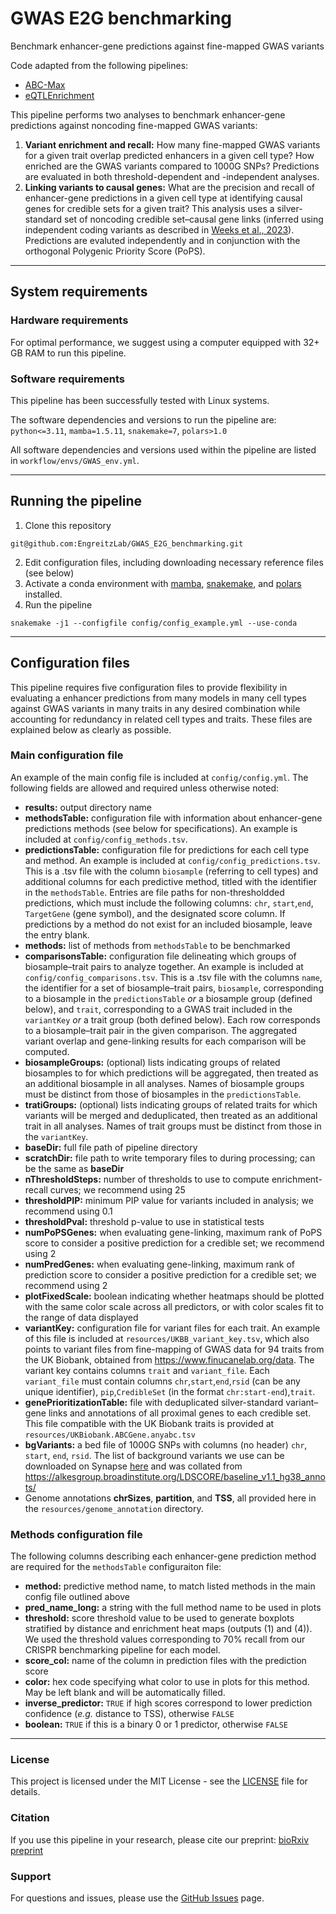 # GWAS E2G benchmarking
Benchmark enhancer-gene predictions against fine-mapped GWAS variants

Code adapted from the following pipelines:
- [ABC-Max](https://github.com/EngreitzLab/ABC-GWAS-Paper/blob/main/ABC-Max)
- [eQTLEnrichment](https://github.com/EngreitzLab/eQTLEnrichment/tree/integrated)

This pipeline performs two analyses to benchmark enhancer-gene predictions against noncoding fine-mapped GWAS variants:
1. **Variant enrichment and recall:** How many fine-mapped GWAS variants for a given trait overlap predicted enhancers in a given cell type? How enriched are the GWAS variants compared to 1000G SNPs? Predictions are evaluated in both threshold-dependent and -independent analyses. 
2. **Linking variants to causal genes:** What are the precision and recall of enhancer-gene predictions in a given cell type at identifying causal genes for credible sets for a given trait? This analysis uses a silver-standard set of noncoding credible set–causal gene links (inferred using independent coding variants as described in [Weeks et al., 2023](https://doi.org/10.1038/s41588-023-01443-6)). Predictions are evaluted independently and in conjunction with the orthogonal Polygenic Priority Score (PoPS).

<hr>

## System requirements

### Hardware requirements

For optimal performance, we suggest using a computer equipped with 32+ GB RAM to run this pipeline.

### Software requirements

This pipeline has been successfully tested with Linux systems.

The software dependencies and versions to run the pipeline are: `python<=3.11`, `mamba=1.5.11`, `snakemake=7`, `polars>1.0`

All software dependencies and versions used within the pipeline are listed in `workflow/envs/GWAS_env.yml`. 

<hr>

## Running the pipeline
1. Clone this repository
```
git@github.com:EngreitzLab/GWAS_E2G_benchmarking.git
```
2. Edit configuration files, including downloading necessary reference files (see below)
3. Activate a conda environment with [mamba](https://mamba.readthedocs.io/en/latest/installation/mamba-installation.html), [snakemake](https://snakemake.readthedocs.io/en/stable/getting_started/installation.html), and [polars](https://docs.pola.rs/) installed.
4. Run the pipeline
```
snakemake -j1 --configfile config/config_example.yml --use-conda
```

<hr>

## Configuration files
This pipeline requires five configuration files to provide flexibility in evaluating a enhancer predictions from many models in many cell types against GWAS variants in many traits in any desired combination while accounting for redundancy in related cell types and traits. These files are explained below as clearly as possible.

### Main configuration file
An example of the main config file is included at `config/config.yml`. The following fields are allowed and required unless otherwise noted:
- **results:** output directory name
- **methodsTable:** configuration file with information about enhancer-gene predictions methods (see below for specifications). An example is included at `config/config_methods.tsv`. 
- **predictionsTable:** configuration file for predictions for each cell type and method. An example is included at `config/config_predictions.tsv`. This is a .tsv file with the column `biosample` (referring to cell types) and additional columns for each predictive method, titled with the identifier in the `methodsTable`. Entries are file paths for non-thresholdded predictions, which must include the following columns: `chr`, `start`,`end`, `TargetGene` (gene symbol), and the designated score column. If predictions by a method do not exist for an included biosample, leave the entry blank.
- **methods:** list of methods from `methodsTable` to be benchmarked
- **comparisonsTable:** configuration file delineating which groups of biosample–trait pairs to analyze together. An example is included at `config/config_comparisons.tsv`. This is a .tsv file with the columns `name`, the identifier for a set of biosample–trait pairs, `biosample`, corresponding to a biosample in the `predictionsTable` *or* a biosample group (defined below), and `trait`, corresponding to a GWAS trait included in the `variantKey` *or* a trait group (both defined below). Each row corresponds to a biosample–trait pair in the given comparison. The aggregated variant overlap and gene-linking results for each comparison will be computed.
- **biosampleGroups:** (optional) lists indicating groups of related biosamples to for which predictions will be aggregated, then treated as an additional biosample in all analyses. Names of biosample groups must be distinct from those of biosamples in the `predictionsTable`. 
- **tratiGroups:** (optional) lists indicating groups of related traits for which variants will be merged and deduplicated, then treated as an additional trait in all analyses. Names of trait groups must be distinct from those in the `variantKey`. 
- **baseDir:** full file path of pipeline directory 
- **scratchDir:** file path to write temporary files to during processing; can be the same as **baseDir**
- **nThresholdSteps:**  number of thresholds to use to compute enrichment-recall curves; we recommend using 25 
- **thresholdPIP:** minimum PIP value for variants included in analysis; we recommend using 0.1
- **thresholdPval:** threshold p-value to use in statistical tests
- **numPoPSGenes:** when evaluating gene-linking, maximum rank of PoPS score to consider a positive prediction for a credible set; we recommend using 2
- **numPredGenes:** when evaluating gene-linking, maximum rank of prediction score to consider a positive prediction for a credible set; we recommend using 2
- **plotFixedScale:** boolean indicating whether heatmaps should be plotted with the same color scale across all predictors, or with color scales fit to the range of data displayed
- **variantKey:** configuration file for variant files for each trait. An example of this file is included at `resources/UKBB_variant_key.tsv`, which also points to variant files from fine-mapping of GWAS data for 94 traits from the UK Biobank, obtained from https://www.finucanelab.org/data. The variant key contains columns `trait` and `variant_file`. Each `variant_file` must contain columns  `chr`,`start`,`end`,`rsid` (can be any unique identifier), `pip`,`CredibleSet` (in the format `chr:start-end`),`trait`.
- **genePrioritizationTable:** file with deduplicated silver-standard variant–gene links and annotations of all proximal genes to each credible set. This file compatible with the UK Biobank traits is provided at `resources/UKBiobank.ABCGene.anyabc.tsv`
- **bgVariants:** a bed file of 1000G SNPs  with columns (no header) `chr`, `start`, `end`, `rsid`. The list of background variants we use can be downloaded on Synapse [here](https://www.synapse.org/#!Synapse:syn52264319) and was collated from https://alkesgroup.broadinstitute.org/LDSCORE/baseline_v1.1_hg38_annots/
- Genome annotations **chrSizes**, **partition**, and **TSS**, all provided here in the `resources/genome_annotation` directory.

### Methods configuration file
The following columns describing each enhancer-gene prediction method are required for the `methodsTable` configuraiton file:
- **method:** predictive method name, to match listed methods in the main config file outlined above
- **pred_name_long:** a string with the full method name to be used in plots
- **threshold:** score threshold value to be used to generate boxplots stratified by distance and enrichment heat maps (outputs (1) and (4)). We used the threshold values corresponding to 70% recall from our CRISPR benchmarking pipeline for each model.
- **score_col:** name of the column in prediction files with the prediction score
- **color:** hex code specifying what color to use in plots for this method. May be left blank and will be automatically filled.
- **inverse_predictor:** `TRUE` if high scores correspond to lower prediction confidence (*e.g.* distance to TSS), otherwise `FALSE`
- **boolean:** `TRUE` if this is a binary 0 or 1 predictor, otherwise `FALSE`

<hr>

### License

This project is licensed under the MIT License - see the [LICENSE](LICENSE) file for details.

### Citation

If you use this pipeline in your research, please cite our preprint:
[bioRxiv preprint](https://www.biorxiv.org/content/10.1101/2024.11.23.624931v1)

### Support

For questions and issues, please use the [GitHub Issues](https://github.com/EngreitzLab/GWAS_E2G_benchmarking/issues) page.
